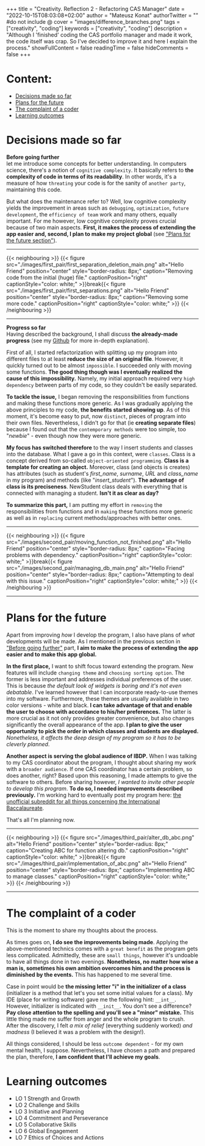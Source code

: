 +++
title = "Creativity. Reflection 2 -  Refactoring CAS Manager"
date = "2022-10-15T08:03:08+02:00"
author = "Mateusz Konat"
authorTwitter = "" #do not include @
cover = "images/difference_branches.png"
tags = ["creativity", "coding"]
keywords = ["creativity", "coding"]
description = "Although I 'finished' coding the CAS portfolio manager and made it work, the code itself was crap. So I've decided to improve it and here I explain the process."
showFullContent = false
readingTime = false
hideComments = false
+++

# Content:
- [Decisions made so far](#decisions-made-so-far)
- [Plans for the future](#plans-for-the-future)
- [The complaint of a coder](#the-complaint-of-a-coder)
- [Learning outcomes](#learning-outcomes)

# Decisions made so far
**Before going further**<br>
let me introduce some concepts for better understanding. In computers science, there's a notion of `cognitive complexity`. It basically refers to **the complexity of code in terms of its readability**. In other words, it's a measure of how `threating` your code is for the sanity of `another party`, maintaining this code. 

But what does the maintenance refer to? Well, low cognitive complexity yields the improvement in areas such as `debugging`, `optimization`, `future development`, the `efficiency of team` work and many others, equally important. For me however, low cognitive complexity proves crucial because of two main aspects. **First, it makes the process of extending the app easier and, second, I plan to make my project global** (see ["Plans for the future section"](#plans-for-the-future)).

***
{{< neighbouring >}}
{{< figure src="./images/first_pair/first_separation_deletion_main.png" alt="Hello Friend" position="center" style="border-radius: 8px;" caption="Removing code from the initial (huge) file." captionPosition="right" captionStyle="color: white;" >}}break{{< figure src="./images/first_pair/first_separations.png" alt="Hello Friend" position="center" style="border-radius: 8px;" caption="Removing some more code." captionPosition="right" captionStyle="color: white;" >}}
{{< /neighbouring >}}
***

**Progress so far**<br>
Having described the background, I shall discuss **the already-made progress** (see my [Github](https://github.com/undeMalum/CAS-manager) for more in-depth explanation). 

First of all, I started refactorization with splitting up my program into different files to at least **reduce the size of an original file**. However, it quickly turned out to be almost `impossible`. I succeeded only with moving some functions. **The good thing though was I eventually realized the cause of this impossibility.** Namely, my initial approach required very `high dependency` between parts of my code, so they couldn't be easily separated.

**To tackle the issue,** I began removing the responsibilities from functions and making these functions more generic. As I was gradually applying the above principles to my code, **the benefits started showing up**. As of this moment, it's become easy to put, now `distinct`, pieces of program into their own files. Nevertheless, I didn't go for that (ie **creating separate files**) because I found out that the `contemporary methods` were too simple, too "_newbie_" - even though now they were more generic.

**My focus has switched therefore** to the way I insert students and classes into the database. What I gave a go in this context, were `classes`. Class is a concept derived from so-called `object-oriented programming`. **Class is a template for creating an object.** Moreover, class (and objects is creates) has attributes (such as student's *first_name*, *surname*, *URL* and *class_name* in my program) and methods (like "*insert_student*"). **The advantage of class is its preciseness**. NewStudent class deals with everything that is connected with managing a student. **Isn't it as clear as day?**

**To summarize this part,** I am putting my effort in `removing` the responsibilities from functions and in `making` these functions more generic as well as in `replacing` current methods/approaches with better ones.

***
{{< neighbouring >}}
{{< figure src="./images/second_pair/moving_function_not_finished.png" alt="Hello Friend" position="center" style="border-radius: 8px;" caption="Facing problems with dependency." captionPosition="right" captionStyle="color: white;" >}}break{{< figure src="./images/second_pair/managing_db_main.png" alt="Hello Friend" position="center" style="border-radius: 8px;" caption="Attempting to deal with this issue." captionPosition="right" captionStyle="color: white;" >}}
{{< /neighbouring >}}
***

# Plans for the future
Apart from improving _how_ I develop the program, I also have plans of _what_ developments will be made. As I mentioned in the previous section in ["Before going further"](#decisions-made-so-far) part, **I aim to make the process of extending the app easier and to make this app global.** 

**In the first place,** I want to shift focus toward extending the program. New features will include `changing theme` and `choosing sorting option`. The former is less important and addresses individual preferences of the user. This is because _the default look of widgets is boring and it's not even debatable_. I've learned however that I can incorporate ready-to-use themes into my software. Furthermore, these themes are usually available in two color versions - white and black. **I can take advantage of that and enable the user to choose with accordance to his/her preferences.** The latter is more crucial as it not only provides greater convenience, but also changes significantly the overall appearance of the app. **I plan to give the user opportunity to pick the order in which classes and students are displayed.** _Nonetheless, it affects the deep design of my program so it has to be cleverly planned_.

**Another aspect is serving the global audience of IBDP.** When I was talking to my CAS coordinator about the program, I thought about sharing my work with a `broader audience`. If one CAS coordinator has a certain problem, so does another, right? Based upon this reasoning, I made attempts to give the software to others. Before sharing however, _I wanted to invite other people to develop this program_. **To do so, I needed improvements described previously.** I'm working hard to eventually post my program here: [the unofficial subreddit for all things concerning the International Baccalaureate](https://www.reddit.com/r/IBO/).

That's all I'm planning now.

***
{{< neighbouring >}}
{{< figure src="./images/third_pair/alter_db_abc.png" alt="Hello Friend" position="center" style="border-radius: 8px;" caption="Creating ABC for function altering db." captionPosition="right" captionStyle="color: white;" >}}break{{< figure src="./images/third_pair/implementation_of_abc.png" alt="Hello Friend" position="center" style="border-radius: 8px;" caption="Implementing ABC to manage classes." captionPosition="right" captionStyle="color: white;" >}}
{{< /neighbouring >}}
***

# The complaint of a coder
This is the moment to share my thoughts about the process.

As times goes on, **I do see the improvements being made**. Applying the above-mentioned technics comes with a `great benefit` as the program gets less complicated. Admittedly, these are `small things`, however it's undoable to have all things done in two evenings. **Nonetheless, no matter how wise a man is, sometimes his own ambition overcomes him and the process is diminished by the events.** This has happened to me several time. 

Case in point would be **the missing letter "i" in the initializer of a class** (initializer is a method that let's you set some initial values for a class). My IDE (place for writing software) gave me the following hint: `__int__`. However, initializer is indicated with `__init__`. You don't see a difference? **Pay close attention to the spelling and you'll see a "minor" mistake.** This little thing made me suffer from anger and the whole program to crush. After the discovery, I felt _a mix of relief_ (everything suddenly worked) _and madness_ (I believed it was a problem with the design!).

All things considered, I should be less `outcome dependent` - for my own mental health, I suppose. Nevertheless, I have chosen a path and prepared the plan, therefore, **I am confident that I'll achieve my goals**.

# Learning outcomes
- LO 1 Strength and Growth
- LO 2 Challenge and Skills
- LO 3 Initiative and Planning
- LO 4 Commitment and Perseverance
- LO 5 Collaborative Skills
- LO 6 Global Engagement
- LO 7 Ethics of Choices and Actions
